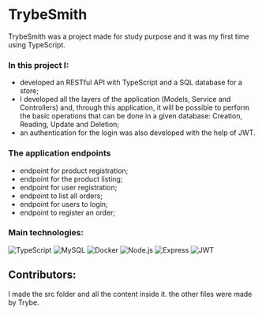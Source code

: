 # TrybeSmith
TrybeSmith was a project made for study purpose and it was my first time using TypeScript.
### In this project I:
- developed an RESTful API with TypeScript and a SQL database for a store;
- I developed all the layers of the application (Models, Service and Controllers) and, through this application, it will be possible to perform the basic operations that can be done in a given database: Creation, Reading, Update and Deletion;
- an authentication for the login was also developed with the help of JWT.

### The application endpoints
- endpoint for product registration;
- endpoint for the product listing;
- endpoint for user registration;
- endpoint to list all orders;
- endpoint for users to login;
- endpoint to register an order;
  
### Main technologies:
![TypeScript](https://img.shields.io/badge/TypeScript-007ACC?style=for-the-badge&logo=typescript&logoColor=white)
![MySQL](https://img.shields.io/badge/MySQL-005C84?style=for-the-badge&logo=mysql&logoColor=white)
![Docker](https://img.shields.io/badge/Docker-2CA5E0?style=for-the-badge&logo=docker&logoColor=white)
![Node.js](https://img.shields.io/badge/Node.js-339933?style=for-the-badge&logo=nodedotjs&logoColor=white)
![Express](https://img.shields.io/badge/Express.js-000000?style=for-the-badge&logo=express&logoColor=white)
![JWT](https://img.shields.io/badge/JWT-000000?style=for-the-badge&logo=JSON%20web%20tokens&logoColor=white)

## Contributors: 
I made the src folder and all the content inside it. the other files were made by Trybe.
